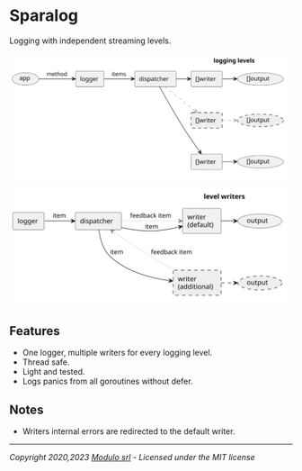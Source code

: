 # Sparalog

Logging with independent streaming levels.

![logger diagram](/doc/img/logger.svg)

![dispatcher diagram](/doc/img/dispatcher.svg)

## Features

* One logger, multiple writers for every logging level.
* Thread safe.
* Light and tested.
* Logs panics from all goroutines without defer.

## Notes

* Writers internal errors are redirected to the default writer.

---
*Copyright 2020,2023 [Modulo srl](http://www.modulo.srl) - Licensed under the MIT license*
